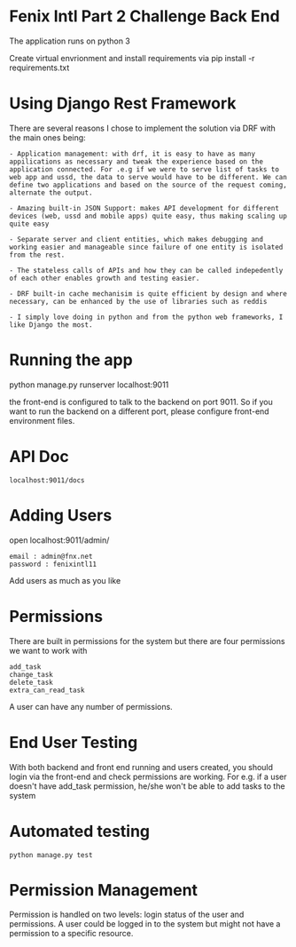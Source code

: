 # Fenix Intl Part 2 Challenge Back End

The application runs on python 3

Create virtual envrionment and install requirements via pip install -r requirements.txt

# Using Django Rest Framework

There are several reasons I chose to implement the solution via DRF with the main ones being:

    - Application management: with drf, it is easy to have as many appilications as necessary and tweak the experience based on the application connected. For .e.g if we were to serve list of tasks to web app and ussd, the data to serve would have to be different. We can define two applications and based on the source of the request coming, alternate the output.

    - Amazing built-in JSON Support: makes API development for different devices (web, ussd and mobile apps) quite easy, thus making scaling up quite easy

    - Separate server and client entities, which makes debugging and working easier and manageable since failure of one entity is isolated from the rest.

    - The stateless calls of APIs and how they can be called indepedently of each other enables growth and testing easier.

    - DRF built-in cache mechanisim is quite efficient by design and where necessary, can be enhanced by the use of libraries such as reddis

    - I simply love doing in python and from the python web frameworks, I like Django the most.



# Running the app

python manage.py runserver localhost:9011

the front-end is configured to talk to the backend on port 9011. So if you want to run the backend on a different port, please configure front-end environment files.

# API Doc

    localhost:9011/docs

# Adding Users

open localhost:9011/admin/

    email : admin@fnx.net
    password : fenixintl11

Add users as much as you like

# Permissions

There are built in permissions for the system but there are four permissions we want to work with

    add_task
    change_task
    delete_task
    extra_can_read_task

A user can have any number of permissions.

# End User Testing

With both backend and front end running and users created, you should login via the front-end and check permissions are working. For e.g. if a user doesn't have add_task permission, he/she won't be able to add
tasks to the system

# Automated testing

    python manage.py test

# Permission Management

Permission is handled on two levels: login status of the user and permissions. A user could be logged in to the system but might not have a permission to a specific resource.

